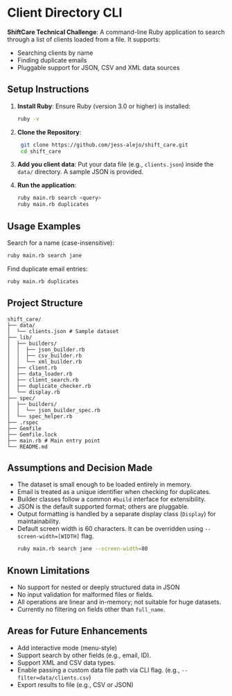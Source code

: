 # Client Directory CLI

**ShiftCare Technical Challenge**: A command-line Ruby application to search through a list of clients loaded from a file. It supports:

- Searching clients by name
- Finding duplicate emails
- Pluggable support for JSON, CSV and XML data sources

## Setup Instructions

1. **Install Ruby**:
   Ensure Ruby (version 3.0 or higher) is installed:

   ```bash
   ruby -v
   ```

2. **Clone the Repository**:

   ```bash
    git clone https://github.com/jess-alejo/shift_care.git
    cd shift_care
   ```

3. **Add you client data**: Put your data file (e.g., `clients.json`) inside the `data/` directory. A sample JSON is provided.

4. **Run the application**:
   ```bash
   ruby main.rb search <query>
   ruby main.rb duplicates
   ```

## Usage Examples

Search for a name (case-insensitive):

```bash
ruby main.rb search jane
```

Find duplicate email entries:

```bash
ruby main.rb duplicates
```

## Project Structure

```
shift_care/
├── data/
│  └── clients.json # Sample dataset
├── lib/
│  ├── builders/
│  │  ├── json_builder.rb
│  │  ├── csv_builder.rb
│  │  └── xml_builder.rb
│  ├── client.rb
│  ├── data_loader.rb
│  ├── client_search.rb
│  ├── duplicate_checker.rb
│  └── display.rb
├── spec/
│  ├── builders/
│  │  └── json_builder_spec.rb
│  └── spec_helper.rb
├── .rspec
├── Gemfile
├── Gemfile.lock
├── main.rb # Main entry point
└── README.md
```

## Assumptions and Decision Made

- The dataset is small enough to be loaded entirely in memory.
- Email is treated as a unique identifier when checking for duplicates.
- Builder classes follow a common `#build` interface for extensibility.
- JSON is the default supported format; others are pluggable.
- Output formatting is handled by a separate display class (`Display`) for maintainability.
- Default screen width is 60 characters. It can be overridden using `--screen-width=[WIDTH]` flag.
  ```bash
  ruby main.rb search jane --screen-width=80
  ```

## Known Limitations

- No support for nested or deeply structured data in JSON
- No input validation for malformed files or fields.
- All operations are linear and in-memory; not suitable for huge datasets.
- Currently no filtering on fields other than `full_name`.

## Areas for Future Enhancements

- Add interactive mode (menu-style)
- Support search by other fields (e.g., email, ID).
- Support XML and CSV data types.
- Enable passing a custom data file path via CLI flag. (e.g., `--filter=data/clients.csv`)
- Export results to file (e.g., CSV or JSON)
